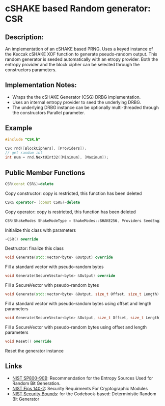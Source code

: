 # cSHAKE based Random generator: CSR

## Description:
An implementation of an cSHAKE based PRNG. 
Uses a keyed instance of the Keccak cSHAKE XOF function to generate pseudo-random output.
This random generator is seeded automatically with an etropy provider.
Both the entropy provider and the block cipher can be selected through the constructors parameters.

## Implementation Notes: 
* Wraps the the cSHAKE Generator (CSG) DRBG implementation. 
* Uses an internal entropy provider to seed the underlying DRBG. 
* The underlying DRBG instance can be optionally multi-threaded through the constructors Parallel parameter.

## Example
```cpp
#include "CSR.h"

CSR rnd([BlockCiphers], [Providers]);
// get random int
int num = rnd.NextUInt32([Minimum], [Maximum]);
```
       
## Public Member Functions
```cpp
CSR(const CSR&)=delete
```
Copy constructor: copy is restricted, this function has been deleted

```cpp
CSR& operator= (const CSR&)=delete
```
Copy operator: copy is restricted, this function has been deleted
 
```cpp
CSR(ShakeModes ShakeModeType = ShakeModes::SHAKE256, Providers SeedEngine = Providers::ACP)
```
Initialize this class with parameters
 
```cpp
~CSR() override
```
Destructor: finalize this class

```cpp
void Generate(std::vector<byte> &Output) override
```
Fill a standard vector with pseudo-random bytes

```cpp
void Generate(SecureVector<byte> &Output) override
```
Fill a SecureVector with pseudo-random bytes

```cpp
void Generate(std::vector<byte> &Output, size_t Offset, size_t Length) override
```
Fill a standard vector with pseudo-random bytes using offset and length parameters

```cpp
void Generate(SecureVector<byte> &Output, size_t Offset, size_t Length) override
```
Fill a SecureVector with pseudo-random bytes using offset and length parameters

```cpp
void Reset() override
```
Reset the generator instance 

## Links

* [NIST SP800-90B](http://csrc.nist.gov/publications/drafts/800-90/draft-sp800-90b.pdf): Recommendation for the Entropy Sources Used for Random Bit Generation.
* [NIST Fips 140-2](http://csrc.nist.gov/publications/fips/fips140-2/fips1402.pdf): Security Requirments For Cryptographic Modules
* [NIST Security Bounds](http://eprint.iacr.org/2006/379.pdf):  for the Codebook-based: Deterministic Random Bit Generator
   
